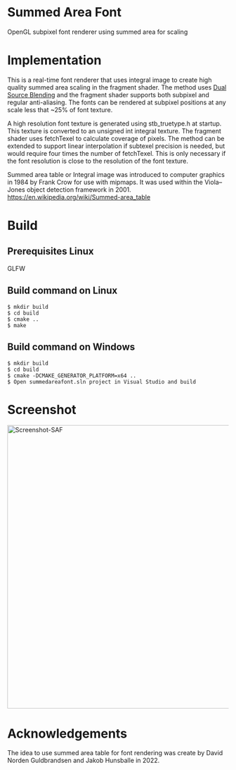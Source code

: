 # Summed Area Font
OpenGL subpixel font renderer using summed area for scaling

# Implementation

This is a real-time font renderer that uses integral image to create high quality summed area scaling in the fragment shader. The method uses [Dual Source Blending](https://www.khronos.org/opengl/wiki_opengl/index.php?title=Dual_Source_Blending&redirect=no) and the fragment shader supports both subpixel and regular anti-aliasing. The fonts can be rendered at subpixel positions at any scale less that ~25% of font texture.

A high resolution font texture is generated using stb_truetype.h at startup. This texture is converted to an unsigned int integral texture. The fragment shader uses fetchTexel to calculate coverage of pixels. The method can be extended to support linear interpolation if subtexel precision is needed, but would require four times the number of fetchTexel. This is only necessary if the font resolution is close to the resolution of the font texture.

Summed area table or Integral image was introduced to computer graphics in 1984 by Frank Crow for use with mipmaps. It was used within the Viola–Jones object detection framework in 2001. https://en.wikipedia.org/wiki/Summed-area_table

# Build

## Prerequisites Linux
GLFW

## Build command on Linux
```
$ mkdir build
$ cd build
$ cmake ..
$ make
```

## Build command on Windows
```
$ mkdir build
$ cd build
$ cmake -DCMAKE_GENERATOR_PLATFORM=x64 ..
$ Open summedareafont.sln project in Visual Studio and build
```
# Screenshot

<img width="643" alt="Screenshot-SAF" src="https://github.com/DavidGuldbrandsen/SummedAreaFont/assets/98739117/cb84770a-ca36-4643-bfe2-567b4762eaa5">

# Acknowledgements

The idea to use summed area table for font rendering was create by David Norden Guldbrandsen and Jakob Hunsballe in 2022.
